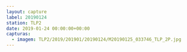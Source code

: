 ```yaml
---
layout: capture
label: 20190124
station: TLP2
date: 2019-01-24 00:00:00+00:00
capturas:
  - imagem: TLP2/2019/201901/20190124/M20190125_033746_TLP_2P.jpg
---
```

